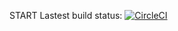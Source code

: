 START
Lastest build status:
[![CircleCI](https://circleci.com/gh/lundin/golang-cli.svg?style=svg)](https://circleci.com/gh/lundin/golang-cli)
